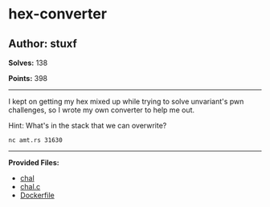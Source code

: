 # hex-converter

## Author: stuxf

**Solves:** 138

**Points:** 398

---

I kept on getting my hex mixed up while trying to solve unvariant's pwn challenges, so I wrote my own converter to help me out.

Hint: What's in the stack that we can overwrite?

`nc amt.rs 31630`

---

**Provided Files:**

- [chal](./chal/chal)
- [chal.c](./chal/chal.c)
- [Dockerfile](./chal/Dockerfile)
